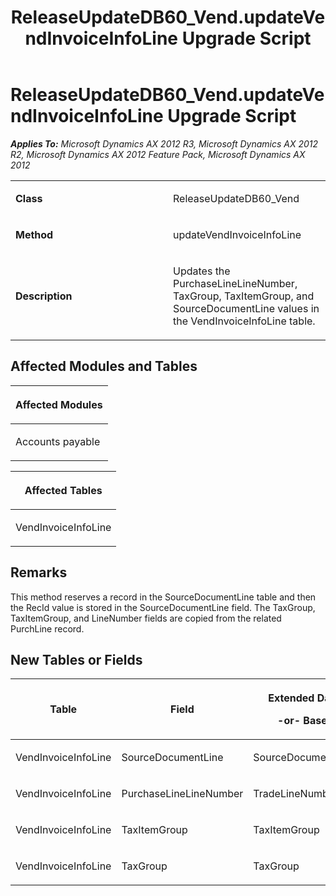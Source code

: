 ﻿---
title: ReleaseUpdateDB60_Vend.updateVendInvoiceInfoLine Upgrade Script
TOCTitle: ReleaseUpdateDB60_Vend.updateVendInvoiceInfoLine Upgrade Script
ms:assetid: f937dc3d-b07c-12d3-a106-50f5c34c41b0
ms:mtpsurl: https://msdn.microsoft.com/en-us/library/JJ737645(v=AX.60)
ms:contentKeyID: 49712338
ms.date: 05/18/2015
mtps_version: v=AX.60
---

# ReleaseUpdateDB60\_Vend.updateVendInvoiceInfoLine Upgrade Script 


_**Applies To:** Microsoft Dynamics AX 2012 R3, Microsoft Dynamics AX 2012 R2, Microsoft Dynamics AX 2012 Feature Pack, Microsoft Dynamics AX 2012_

<table>
<colgroup>
<col style="width: 50%" />
<col style="width: 50%" />
</colgroup>
<tbody>
<tr class="odd">
<td><p><strong>Class</strong></p></td>
<td><p>ReleaseUpdateDB60_Vend</p></td>
</tr>
<tr class="even">
<td><p><strong>Method</strong></p></td>
<td><p>updateVendInvoiceInfoLine</p></td>
</tr>
<tr class="odd">
<td><p><strong>Description</strong></p></td>
<td><p>Updates the PurchaseLineLineNumber, TaxGroup, TaxItemGroup, and SourceDocumentLine values in the VendInvoiceInfoLine table.</p></td>
</tr>
</tbody>
</table>


## Affected Modules and Tables

<table>
<colgroup>
<col style="width: 100%" />
</colgroup>
<thead>
<tr class="header">
<th><p>Affected Modules</p></th>
</tr>
</thead>
<tbody>
<tr class="odd">
<td><p>Accounts payable</p></td>
</tr>
</tbody>
</table>


<table>
<colgroup>
<col style="width: 100%" />
</colgroup>
<thead>
<tr class="header">
<th><p>Affected Tables</p></th>
</tr>
</thead>
<tbody>
<tr class="odd">
<td><p>VendInvoiceInfoLine</p></td>
</tr>
</tbody>
</table>


## Remarks

This method reserves a record in the SourceDocumentLine table and then the RecId value is stored in the SourceDocumentLine field. The TaxGroup, TaxItemGroup, and LineNumber fields are copied from the related PurchLine record.

## New Tables or Fields

<table>
<colgroup>
<col style="width: 33%" />
<col style="width: 33%" />
<col style="width: 33%" />
</colgroup>
<thead>
<tr class="header">
<th><p>Table</p></th>
<th><p>Field</p></th>
<th><p>Extended Data Type</p>
<p>-or- Base Enum</p></th>
</tr>
</thead>
<tbody>
<tr class="odd">
<td><p>VendInvoiceInfoLine</p></td>
<td><p>SourceDocumentLine</p></td>
<td><p>SourceDocumentLineRecId</p></td>
</tr>
<tr class="even">
<td><p>VendInvoiceInfoLine</p></td>
<td><p>PurchaseLineLineNumber</p></td>
<td><p>TradeLineNumber</p></td>
</tr>
<tr class="odd">
<td><p>VendInvoiceInfoLine</p></td>
<td><p>TaxItemGroup</p></td>
<td><p>TaxItemGroup</p></td>
</tr>
<tr class="even">
<td><p>VendInvoiceInfoLine</p></td>
<td><p>TaxGroup</p></td>
<td><p>TaxGroup</p></td>
</tr>
</tbody>
</table>

  


